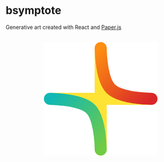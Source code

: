 # bsymptote

Generative art created with React and [Paper.js](http://paperjs.org/)
<br><br>
<p align="center">
  <img
    height="60%"
    width="60%"
    src="public/logo512.png"
    alt="bsymptote logo"
    title="bsymptotelogo"
  />
</p>
